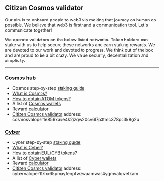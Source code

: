 ## Citizen Cosmos validator

Our aim is to onboard people to web3 via making that journey as human as possible. We believe that web3 is firsthand a communication tool. Let's communicate together!

We operate validators on the below listed networks. Token holders can stake with us to help secure these networks and earn staking rewards. We are devoted to our work and devoted to progress. We think out of the box and are proud to be a bit crazy. We value security, decentralization and simplicity.

---------------------------------------

### [Cosmos hub](https://cosmos.network/)

- Cosmos step-by-step [staking guide](https://github.com/citizen-cosmos/Staking/blob/main/Cosmos.md#a-step-by-step-staking-guide)
- [What is Cosmos?](https://github.com/citizen-cosmos/Staking/blob/main/Cosmos.md#what-is-cosmos)
- [How to obtain ATOM tokens?](https://github.com/citizen-cosmos/Staking/blob/main/Cosmos.md#how-to-obtain-atom-tokens) 
- A list of [Cosmos wallets](https://github.com/citizen-cosmos/Staking/blob/main/Cosmos.md#a-list-of-cosmos-wallets)
- Reward [calculator](https://www.stakingrewards.com/earn/cosmos)
- [Citizen Cosmos validator](https://www.mintscan.io/cosmos/validators/cosmosvaloper1e859xaue4k2jzqw20cv6l7p3tmc378pc3k8g2u) address: cosmosvaloper1e859xaue4k2jzqw20cv6l7p3tmc378pc3k8g2u 

### [Cyber](https://cyber.page/)

- Cyber step-by-step [staking guide](https://github.com/citizen-cosmos/Staking/blob/main/Cyber.md#a-step-by-step-staking-guide)
- [What is Cyber?](https://github.com/citizen-cosmos/Staking/blob/main/Cyber.md#what-is-cyber)
- [How to obtain EUL/CYB tokens?](https://github.com/citizen-cosmos/Staking/blob/main/Cyber.md#how-to-obtain-eulcyb-tokens) 
- A list of [Cyber wallets](https://github.com/citizen-cosmos/Staking/blob/main/Cyber.md#a-list-of-cyber-wallets)
- Reward [calculator](https://www.stakingrewards.com/earn/cyber)
- [Citizen Cosmos validator](https://cyber.page/network/euler/hero/cybervaloper1f7nx65pmayfenpfwzwaamwas4ygmvalqwetkam) address: cybervaloper1f7nx65pmayfenpfwzwaamwas4ygmvalqwetkam
